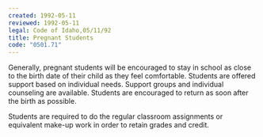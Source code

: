 ```yaml
---
created: 1992-05-11
reviewed: 1992-05-11
legal: Code of Idaho,05/11/92
title: Pregnant Students
code: "0501.71"
---
```


Generally, pregnant students will be encouraged to stay in school as close to the birth date of their child as they feel comfortable. Students are offered support based on individual needs. Support groups and individual counseling are available. Students are encouraged to return as soon after the birth as possible.

Students are required to do the regular classroom assignments or equivalent make-up work in order to retain grades and credit.
